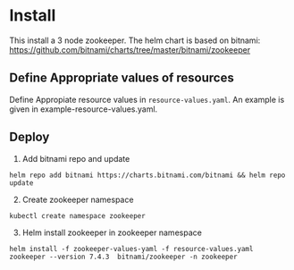 # Install
This install a 3 node zookeeper.
The helm chart is based on bitnami: https://github.com/bitnami/charts/tree/master/bitnami/zookeeper

## Define Appropriate values of resources
Define Appropiate resource values in ```resource-values.yaml```.
An example is given in example-resource-values.yaml.

## Deploy
1. Add bitnami repo and update
```
helm repo add bitnami https://charts.bitnami.com/bitnami && helm repo update
```
2. Create zookeeper namespace
```
kubectl create namespace zookeeper
```
3. Helm install zookeeper in zookeeper namespace
```
helm install -f zookeeper-values-yaml -f resource-values.yaml zookeeper --version 7.4.3  bitnami/zookeeper -n zookeeper
```

